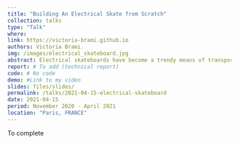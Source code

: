 ```yaml
---
title: "Building An Electrical Skate from Scratch"
collection: talks
type: "Talk"
where:  
link: https://victoria-brami.github.io
authors: Victoria Brami.
img: /images/electrical_skateboard.jpg
abstract: Electrical skateboards have become a trendy means of transportation and their use have been boosted by students living on vast campuses. Since I live in the suburbs, I found it was a good way to move. Rather than purchasing a prebuilt skate, I built it on my own, buying each sub-component separately.
report: # To add (technical report)
code: # No code
demo: #Link to my video
slides: files/slides/
permalink: /talks/2021-04-15-electrical-skateboard
date: 2021-04-15
period: November 2020 - April 2021
location: "Paris, FRANCE"
---
```


To complete
